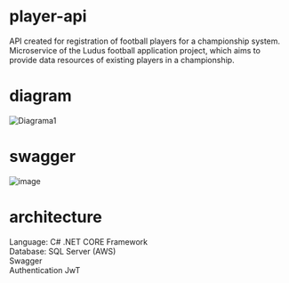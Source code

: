 # player-api
API created for registration of football players for a championship system.
Microservice of the Ludus football application project, which aims to provide data resources of existing players in a championship.

# diagram

![Diagrama1](https://user-images.githubusercontent.com/70587854/236971964-5638e7d1-8add-4e19-820a-139370dd7b9f.png)

# swagger

![image](https://user-images.githubusercontent.com/61667716/236976548-a2a17f3c-25b0-451d-8aee-44a49230a0dd.png)

# architecture
Language: C# .NET CORE Framework
<br>
Database: SQL Server (AWS)
<br>
Swagger
<br>
Authentication JwT
